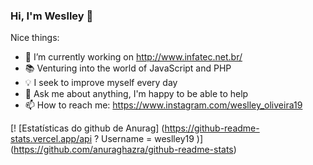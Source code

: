 ### Hi, I'm Weslley 👋

Nice things:

- :dart: I’m currently working on http://www.infatec.net.br/
- :books: Venturing into the world of JavaScript and PHP
- :bulb: I seek to improve myself every day
- 💬 Ask me about anything, I'm happy to be able to help
- 📫 How to reach me: https://www.instagram.com/weslley_oliveira19

[! [Estatísticas do github de Anurag] (https://github-readme-stats.vercel.app/api ? Username = weslley19 )] (https://github.com/anuraghazra/github-readme-stats)
